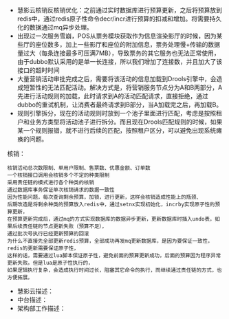 - 慧影云核销反核销优化：之前通过实时数据库进行预算更新，之后将预算放到redis中，通过redis原子性命令decr/incr进行预算的扣减和增加。将需要持久化的数据通过mq异步处理。
- 出现过一次服务雪崩，POS从票务模块获取作为信息渲染影厅的时候，因为某些厅的座位数多，加上一些影厅和座位的附加信息，票务处理慢+传输的数据量过大（每条连接最多可压满7MB），导致票务的其它服务也无法正常使用，由于dubbo默认采用的是单一长连接，所以我们增加了连接数，并且加大了该接口的超时时间
- 大量营销活动审批完成之后，需要将该活动的信息加载到Drools引擎中，会造成短暂性的无法匹配活动。解决方式是，将营销服务节点分为A和B两部分，A先进行活动规则的加载，此时请求到A的活动匹配请求，直接拒绝，通过dubbo的重试机制，让消费者最终请求到B部分，当A加载完之后，再加载B。
- 规则引擎拆分，现在的活动规则时放到一个池子里面进行匹配，考虑是按照租户和业务方类型将活动池子进行拆分。而且现在Drools匹配规则的时候，如果某一个规则报错，就不进行后续的匹配，按照租户区分，可以避免出现系统瘫痪的问题。


核销：
	
	核销活动总次数限制、单用户限制、售票数、优惠金额、订单数   
	一个核销接口调用会核销多个不定的种类限制
	采用责任链的模式进行各个种类的核销
	通过数据库事务保证单次核销请求的数据一致性
	因为性能问题，每次查询剩余预算，加锁，进行更新，这样会核销造成性能上的瓶颈、
	后期改造是将剩余种类的预算放入redis中，通过setnx实现初始化，incrby实现原子性的预算更新，
	在预算更新完成后，通过mq的方式实现数据库的数据异步更新，更新数据库时插入undo表，如果后续责任链的节点更新失败（预算不足），
	通过批次号执行已经更新预算的回滚
	为什么不直接先全部更新redis预算，全部成功再发mq更新数据库，是因为要保证一致性，redis的更新需要保证原子性，
	这样的话，需要通过lua脚本保证原子性，避免前面的预算更新成功，后面的预算因为程序异常更新失败。但是lua是原子性执行的，
	如果逻辑执行复杂，会造成执行时间过长，阻塞其它命令的执行，而继续通过责任链的方式，也方便拓展。


- 慧影云描述：
- 中台描述：
- 架构部工作描述：